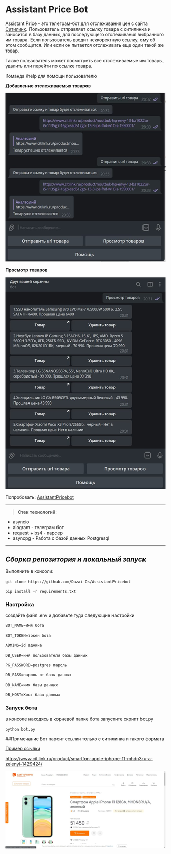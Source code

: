 # Assistant Price Bot

Assistant Price - это телеграм-бот для отслеживания цен с сайта [Ситилинк](https://www.citilink.ru).
Пользователь отправляет ссылку товара с ситилинка и заносится в базу данных, для последующего отслеживания выбранного им товара. Если пользователь вводит неккоректную ссылку, ему об этом сообщится. Или если он пытается отслеживать еще один такой же товар.

Также пользователь может посмотреть все отслеживаемые им товары, удалить или перейти по ссылке товара.

Команда \help для помощи пользователю

__Добавление отслеживаемых товаров__

![](https://github.com/Dazai-Os/AssistantPricebot/blob/master/other/photo_2022-02-20_21-02-22.jpg)

__Просмотр товаров__

![](https://github.com/Dazai-Os/AssistantPricebot/blob/master/other/photo_2022-02-20_21-02-17.jpg)

Попробовать: [AssistantPricebot](https://t.me/AssistantPricebot)

____
>__Стек технологий__:
* asyncio
* aiogram - телеграм бот
* request + bs4 - парсер
* asyncpg - Работа с базой данных Postgresql

____
## ___Сборка репозитория и локальный запуск___

Выполните в консоли:

`git clone https://github.com/Dazai-Os/AssistantPricebot`

`pip install -r requirements.txt`

### Настройка
создайте файл .env и добавьте туда следующие настройки

`BOT_NAME=Имя бота`

`BOT_TOKEN=токен бота`

`ADMINS=id админа`

`DB_USER=имя пользователя базы данных`

`PG_PASSWORD=postgres пароль`

`DB_PASS=пароль от базы данных`

`DB_NAME=имя базы данных`

`DB_HOST=Хост базы данных`


### Запуск бота 
в консоле находясь в корневой папке бота запустите скрипт bot.py

`python bot.py`


##Примечание
Бот парсит ссылки только с ситилинка и такого формата

[Пример ссылки](https://www.citilink.ru/product/smartfon-apple-iphone-11-mhdn3ru-a-zelenyi-1429424/)

https://www.citilink.ru/product/smartfon-apple-iphone-11-mhdn3ru-a-zelenyi-1429424/

![](https://github.com/Dazai-Os/AssistantPricebot/blob/master/other/photo_2022-02-20_21-21-16.jpg)
